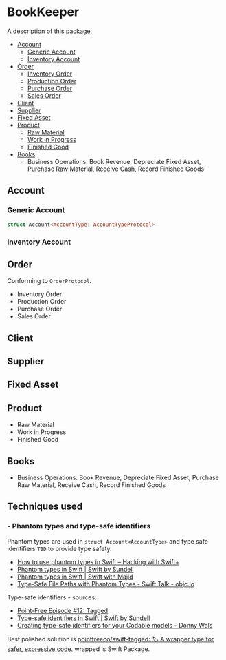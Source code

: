 # BookKeeper

A description of this package.

* [Account](#account)
    * [Generic Account](#generic-account)
    * [Inventory Account](#inventory-account)
* [Order](#order)
    * [Inventory Order](#inventory-order)
    * [Production Order](#production-order)
    * [Purchase Order](#purchase-order)
    * [Sales Order](#sales-order)
* [Client](#client)
* [Supplier](#supplier)
* [Fixed Asset](#fixed-asset)
* [Product](#product)
    * [Raw Material](#raw-material)
    * [Work in Progress](#work-in-progress)
    * [Finished Good](#finished-good)
* [Books](#books)
    * Business Operations: Book Revenue, Depreciate Fixed Asset, Purchase Raw Material, Receive Cash, Record Finished Goods


## Account
### Generic Account
```swift
struct Account<AccountType: AccountTypeProtocol>
```
### Inventory Account

## Order
Conforming to `OrderProtocol`.

* Inventory Order
* Production Order
* Purchase Order
* Sales Order

## Client

## Supplier

## Fixed Asset

## Product
* Raw Material
* Work in Progress
* Finished Good

## Books
* Business Operations: Book Revenue, Depreciate Fixed Asset, Purchase Raw Material, Receive Cash, Record Finished Goods


## Techniques used

### - Phantom types and type-safe identifiers

Phantom types are used in `struct Account<AccountType>` and type safe identifiers `TBD` to provide type safety.

* [How to use phantom types in Swift – Hacking with Swift+](https://www.hackingwithswift.com/plus/advanced-swift/how-to-use-phantom-types-in-swift)  
* [Phantom types in Swift | Swift by Sundell](https://www.swiftbysundell.com/articles/phantom-types-in-swift/)  
* [Phantom types in Swift | Swift with Majid](https://swiftwithmajid.com/2021/02/18/phantom-types-in-swift/)  
* [Type-Safe File Paths with Phantom Types - Swift Talk - objc.io](https://talk.objc.io/episodes/S01E71-type-safe-file-paths-with-phantom-types)  

Type-safe identifiers - sources:  
* [Point-Free Episode #12: Tagged](https://www.pointfree.co/episodes/ep12-tagged)  
* [Type-safe identifiers in Swift | Swift by Sundell](https://www.swiftbysundell.com/articles/type-safe-identifiers-in-swift/)  
* [Creating type-safe identifiers for your Codable models – Donny Wals](https://www.donnywals.com/creating-type-safe-identifiers-for-your-codable-models/)

Best polished solution is [pointfreeco/swift-tagged: 🏷 A wrapper type for safer, expressive code.](https://github.com/pointfreeco/swift-tagged/) wrapped is Swift Package.

